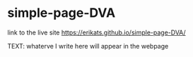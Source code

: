 # simple-page-DVA

link to the live site https://erikats.github.io/simple-page-DVA/

TEXT: whaterve I write here will appear in the webpage
